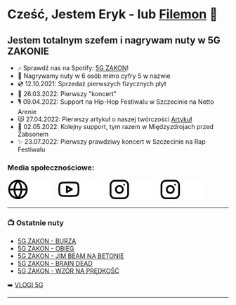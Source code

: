 # Cześć, Jestem Eryk - lub [Filemon][website] 👋 

## Jestem totalnym szefem i nagrywam nuty w 5G ZAKONIE

- 🎶 Sprawdź nas na Spotify: [5G ZAKON][spotify]!
- 📜 Nagrywamy nuty w 6 osób mimo cyfry 5 w nazwie
- 💿 12.10.2021: Sprzedaż pierwszych fizycznych płyt
- 🎤 26.03.2022: Pierwszy "koncert"
- 🎙️ 09.04.2022: Support na Hip-Hop Festiwalu w Szczecinie na Netto Arenie
- 😻 27.04.2022: Pierwszy artykuł o naszej twórczości [Artykuł](https://rapowo.pl/5gzakon-nasza-architektura-dzwieku/)
- 🎼 02.05.2022: Kolejny support, tym razem w Międzyzdrojach przed Żabsonem
- ✨ 23.07.2022: Pierwszy prawdziwy koncert w Szczecinie na Rap Festiwalu
### Media społecznościowe:

[![website](./ikonki/globe-light.svg)](https://funnygfx.pb.design/#gh-light-mode-only)
[![website](./ikonki/globe-dark.svg)](https://funnygfx.pb.design/#gh-dark-mode-only)
&nbsp;&nbsp;
[![website](./ikonki/youtube-light.svg)](https://www.youtube.com/c/5gZakon/#gh-light-mode-only)
[![website](./ikonki/youtube-dark.svg)](https://www.youtube.com/c/5gZakon/#gh-dark-mode-only)
&nbsp;&nbsp;
[![website](./ikonki/instagram-light.svg)](https://www.instagram.com/filemon5g/#gh-light-mode-only)
[![website](./ikonki/instagram-dark.svg)](https://www.instagram.com/filemon5g/#gh-dark-mode-only)
&nbsp;&nbsp;
[![website](./ikonki/instagram-light.svg)](https://www.instagram.com/5gzakon/#gh-light-mode-only)
[![website](./ikonki/instagram-dark.svg)](https://www.instagram.com/5gzakon/#gh-dark-mode-only)

---

### 📺 Ostatnie nuty

<!-- YOUTUBE:START -->
- [5G ZAKON - BURZA](https://www.youtube.com/watch?v=Q3sFdkskVFU)
- [5G ZAKON - OBIEG](https://www.youtube.com/watch?v=ixl24MoQMr8)
- [5G ZAKON - JIM BEAM NA BETONIE](https://www.youtube.com/watch?v=WKJaDi_gtv0)
- [5G ZAKON - BRAIN DEAD](https://www.youtube.com/watch?v=vU6XjnFoT3w)
- [5G ZAKON - WZÓR NA PRĘDKOŚĆ](https://www.youtube.com/watch?v=mNPpwRoXGNg)
<!-- YOUTUBE:END -->

➡️ [VLOGI 5G](https://www.youtube.com/channel/UCwrMAesCKeSUlNFscofPOYw)

---

[website]: https://www.instagram.com/filemon5g/
[spotify]: https://open.spotify.com/artist/7HbBeccf0cE21KxGp8xWG2?si=dsk8PneFQQuynQMUrtk4jA
